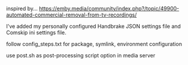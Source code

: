 
inspired by... https://emby.media/community/index.php?/topic/49900-automated-commercial-removal-from-tv-recordings/

I've added my personally configured Handbrake JSON settings file and Comskip ini settings file.

follow config_steps.txt for package, symlink, environment configuration

use post.sh as post-processing script option in media server
